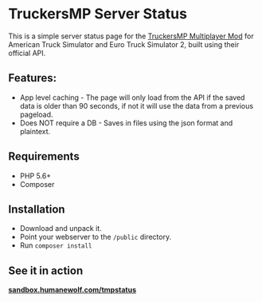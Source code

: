 # TruckersMP Server Status

This is a simple server status page for the [TruckersMP Multiplayer Mod](http://truckersmp.com/) for American Truck Simulator and Euro Truck Simulator 2, built using their official API.

## Features:  

* App level caching - The page will only load from the API if the saved data is older than 90 seconds, if not it will use the data from a previous pageload.  
* Does NOT require a DB - Saves in files using the json format and plaintext.

## Requirements

* PHP 5.6+  
* Composer  

## Installation

* Download and unpack it.  
* Point your webserver to the `/public` directory.  
* Run `composer install`

## See it in action

**[sandbox.humanewolf.com/tmpstatus](https://sandbox.humanewolf.com/tmpstatus/)**
